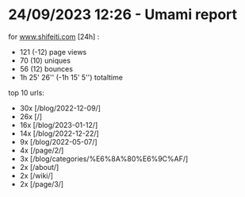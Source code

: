 # 24/09/2023 12:26 - Umami report
for www.shifeiti.com [24h] :

 - 121 (-12) page views
 - 70 (10) uniques
 - 56 (12) bounces
 - 1h 25' 26'' (-1h 15' 5'') totaltime


top 10 urls:
 - 30x [/blog/2022-12-09/]
 - 26x [/]
 - 16x [/blog/2023-01-12/]
 - 14x [/blog/2022-12-22/]
 - 9x [/blog/2022-05-07/]
 - 4x [/page/2/]
 - 3x [/blog/categories/%E6%8A%80%E6%9C%AF/]
 - 2x [/about/]
 - 2x [/wiki/]
 - 2x [/page/3/]



